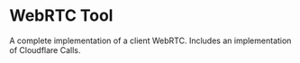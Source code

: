 # WebRTC Tool

A complete implementation of a client WebRTC.
Includes an implementation of Cloudflare Calls.
